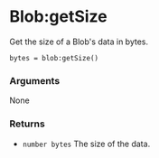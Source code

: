 <!--
category: reference
-->

Blob:getSize
===

Get the size of a Blob's data in bytes.

    bytes = blob:getSize()

### Arguments

None

### Returns

- `number bytes` The size of the data.
